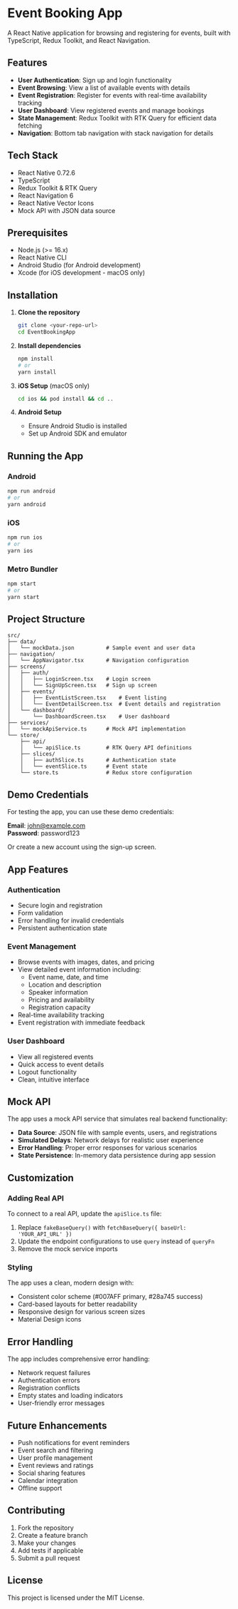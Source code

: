 # Event Booking App

A React Native application for browsing and registering for events, built with TypeScript, Redux Toolkit, and React Navigation.

## Features

- **User Authentication**: Sign up and login functionality
- **Event Browsing**: View a list of available events with details
- **Event Registration**: Register for events with real-time availability tracking
- **User Dashboard**: View registered events and manage bookings
- **State Management**: Redux Toolkit with RTK Query for efficient data fetching
- **Navigation**: Bottom tab navigation with stack navigation for details

## Tech Stack

- React Native 0.72.6
- TypeScript
- Redux Toolkit & RTK Query
- React Navigation 6
- React Native Vector Icons
- Mock API with JSON data source

## Prerequisites

- Node.js (>= 16.x)
- React Native CLI
- Android Studio (for Android development)
- Xcode (for iOS development - macOS only)

## Installation

1. **Clone the repository**

   ```bash
   git clone <your-repo-url>
   cd EventBookingApp
   ```

2. **Install dependencies**

   ```bash
   npm install
   # or
   yarn install
   ```

3. **iOS Setup** (macOS only)

   ```bash
   cd ios && pod install && cd ..
   ```

4. **Android Setup**
   - Ensure Android Studio is installed
   - Set up Android SDK and emulator

## Running the App

### Android

```bash
npm run android
# or
yarn android
```

### iOS

```bash
npm run ios
# or
yarn ios
```

### Metro Bundler

```bash
npm start
# or
yarn start
```

## Project Structure

```
src/
├── data/
│   └── mockData.json          # Sample event and user data
├── navigation/
│   └── AppNavigator.tsx       # Navigation configuration
├── screens/
│   ├── auth/
│   │   ├── LoginScreen.tsx    # Login screen
│   │   └── SignUpScreen.tsx   # Sign up screen
│   ├── events/
│   │   ├── EventListScreen.tsx    # Event listing
│   │   └── EventDetailScreen.tsx  # Event details and registration
│   └── dashboard/
│       └── DashboardScreen.tsx    # User dashboard
├── services/
│   └── mockApiService.ts      # Mock API implementation
└── store/
    ├── api/
    │   └── apiSlice.ts        # RTK Query API definitions
    ├── slices/
    │   ├── authSlice.ts       # Authentication state
    │   └── eventSlice.ts      # Event state
    └── store.ts               # Redux store configuration
```

## Demo Credentials

For testing the app, you can use these demo credentials:

**Email**: john@example.com  
**Password**: password123

Or create a new account using the sign-up screen.

## App Features

### Authentication

- Secure login and registration
- Form validation
- Error handling for invalid credentials
- Persistent authentication state

### Event Management

- Browse events with images, dates, and pricing
- View detailed event information including:
  - Event name, date, and time
  - Location and description
  - Speaker information
  - Pricing and availability
  - Registration capacity
- Real-time availability tracking
- Event registration with immediate feedback

### User Dashboard

- View all registered events
- Quick access to event details
- Logout functionality
- Clean, intuitive interface

## Mock API

The app uses a mock API service that simulates real backend functionality:

- **Data Source**: JSON file with sample events, users, and registrations
- **Simulated Delays**: Network delays for realistic user experience
- **Error Handling**: Proper error responses for various scenarios
- **State Persistence**: In-memory data persistence during app session

## Customization

### Adding Real API

To connect to a real API, update the `apiSlice.ts` file:

1. Replace `fakeBaseQuery()` with `fetchBaseQuery({ baseUrl: 'YOUR_API_URL' })`
2. Update the endpoint configurations to use `query` instead of `queryFn`
3. Remove the mock service imports

### Styling

The app uses a clean, modern design with:

- Consistent color scheme (#007AFF primary, #28a745 success)
- Card-based layouts for better readability
- Responsive design for various screen sizes
- Material Design icons

## Error Handling

The app includes comprehensive error handling:

- Network request failures
- Authentication errors
- Registration conflicts
- Empty states and loading indicators
- User-friendly error messages

## Future Enhancements

- Push notifications for event reminders
- Event search and filtering
- User profile management
- Event reviews and ratings
- Social sharing features
- Calendar integration
- Offline support

## Contributing

1. Fork the repository
2. Create a feature branch
3. Make your changes
4. Add tests if applicable
5. Submit a pull request

## License

This project is licensed under the MIT License.
